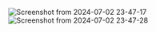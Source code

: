 ![Screenshot from 2024-07-02 23-47-17](https://github.com/nidakhan990/test/assets/164150254/79c4f951-79c3-4e94-a497-1740eb070f54)
![Screenshot from 2024-07-02 23-47-28](https://github.com/nidakhan990/test/assets/164150254/bf7ee662-3fbb-40d0-9aeb-5d5dfb2dfbfc)
